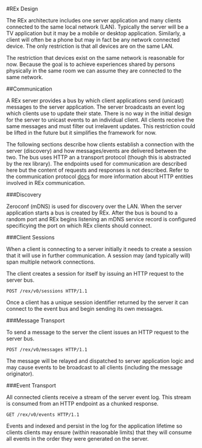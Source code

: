 #REx Design

The REx architecture includes one server application and many clients connected
to the same local network (LAN).  Typically the server will be a TV application
but it may be a mobile or desktop application.  Similarly, a client will often
be a phone but may in fact be any network connected device.  The only
restriction is that all devices are on the same LAN.

The restriction that devices exist on the same network is reasonable for now.
Because the goal is to achieve experiences shared by persons physically in the
same room we can assume they are connected to the same network.

##Communication

A REx server provides a bus by which client applications send (unicast)
messages to the server application.  The server broadcasts an event log which
clients use to update their state.  There is no way in the initial design for
the server to unicast events to an individual client.  All clients receive the
same messages and must filter out irrelavent updates.  This restriction could
be lifted in the future but it simplifies the framework for now.

The following sections describe how clients establish a connection with the
server (discovery) and how messages/events are delivered between the two.  The
bus uses HTTP an a transport protocol (though this is abstracted by the rex
library).  The endpoints used for communication are described here but the
content of requests and responses is not described.  Refer to the communication
protocol [docs](protocol.md) for more information about HTTP entities involved
in REx communication.

###Discovery

Zeroconf (mDNS) is used for discovery over the LAN.  When the server
application starts a bus is created by REx. After the bus is bound to a random
port and REx begins listening an mDNS service record is configured specificying
the port on which REx clients should connect.

###Client Sessions

When a client is connecting to a server initially it needs to create a session
that it will use in further communication.  A session may (and typically will)
span multiple network connections.

The client creates a session for itself by issuing an HTTP request to the
server bus.

    POST /rex/v0/sessions HTTP/1.1

Once a client has a unique session identifier returned by the server it can
connect to the event bus and begin sending its own messages.

###Message Transport

To send a message to the server the client issues an HTTP request to the server
bus.

    POST /rex/v0/messages HTTP/1.1

The message will be relayed and dispatched to server application logic and may
cause events to be broadcast to all clients (including the message originator).

###Event Transport

All connected clients receive a stream of the server event log.  This stream is
consumed from an HTTP endpoint as a chunked response.

    GET /rex/v0/events HTTP/1.1

Events and indexed and persist in the log for the application lifetime so
clients clients may ensure (within reasonable limits) that they will consume
all events in the order they were generated on the server.
